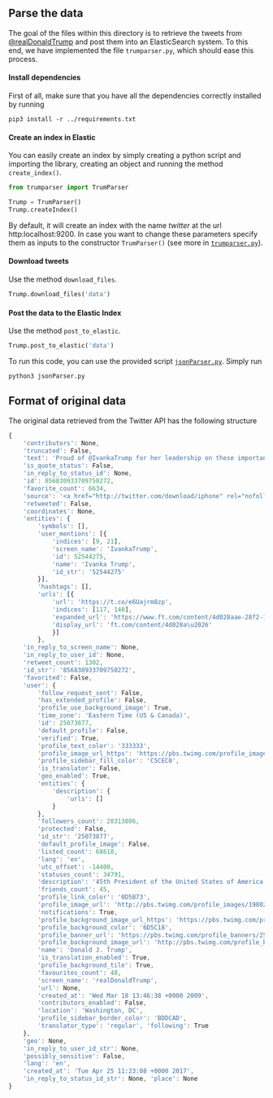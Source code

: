 ## Parse the data

The goal of the files within this directory is to retrieve the tweets from [@realDonaldTrump](https://twitter.com/realdonaldtrump) and post them into an ElasticSearch system. To this end, we have implemented the file `trumparser.py`, which should ease this process. 

#### Install dependencies

First of all, make sure that you have all the dependencies correctly installed by running
```
pip3 install -r ../requirements.txt
```

#### Create an index in Elastic

You can easily create an index by simply creating a python script and importing the library, creating an object and running the method `create_index()`. 

```python
from trumparser import TrumParser

Trump = TrumParser()
Trump.createIndex()
```

By default, it will create an index with the name *twitter* at the url http:localhost:9200. In case you want to change these parameters specify them as inputs to the constructor `TrumParser()` (see more in [`trumparser.py`](trumparser.py)).

#### Download tweets
Use the method `download_files`.

```python
Trump.download_files('data')
```

#### Post the data to the Elastic Index
Use the method `post_to_elastic`.

```python
Trump.post_to_elastic('data')
```

To run this code, you can use the provided script [`jsonParser.py`](jsonParser.py). Simply run

```
python3 jsonParser.py
```

## Format of original data

The original data retrieved from the Twitter API has the following structure

```javascript
{
	'contributors': None, 
	'truncated': False, 
	'text': 'Proud of @IvankaTrump for her leadership on these important issues. Looking forward to hearing her peak at the W20! https://t.co/e6Uajrm8zp', 
	'is_quote_status': False, 
	'in_reply_to_status_id': None, 
	'id': 856830933709750272, 
	'favorite_count': 6634, 
	'source': '<a href="http://twitter.com/download/iphone" rel="nofollow">Twitter for iPhone</a>', 
	'retweeted': False, 
	'coordinates': None, 
	'entities': {
		'symbols': [], 
		'user_mentions': [{
			'indices': [9, 21], 
			'screen_name': 'IvankaTrump',
			'id': 52544275,
			'name': 'Ivanka Trump', 
			'id_str': '52544275'
		}], 
		'hashtags': [], 
		'urls': [{
			'url': 'https://t.co/e6Uajrm8zp', 
			'indices': [117, 140], 
			'expanded_url': 'https://www.ft.com/content/4d028aae-28f2-11e7-bc4b-5528796fe35c?accessToken=zwAAAVulCgEgkc9NAoquKPIR59O8S1UoeW_jXA.MEYCIQDo7n1B6DRFfoNghad5hu27qKJp_kNnHuwgcZrwlShquQIhAOgwEKdMfkR6Q8aQW6IjBzEDTh04cx985L8ETZq8Oo8u&sharetype=gift', 
			'display_url': 'ft.com/content/4d028a\u2026'
			}]
		}, 
	'in_reply_to_screen_name': None, 
	'in_reply_to_user_id': None, 
	'retweet_count': 1302, 
	'id_str': '856830933709750272', 
	'favorited': False, 
	'user': {
		'follow_request_sent': False, 
		'has_extended_profile': False, 
		'profile_use_background_image': True, 
		'time_zone': 'Eastern Time (US & Canada)', 
		'id': 25073877, 
		'default_profile': False, 
		'verified': True, 
		'profile_text_color': '333333', 
		'profile_image_url_https': 'https://pbs.twimg.com/profile_images/1980294624/DJT_Headshot_V2_normal.jpg', 
		'profile_sidebar_fill_color': 'C5CEC0', 
		'is_translator': False, 
		'geo_enabled': True, 
		'entities': {
			'description': {
				'urls': []
			}
		}, 
		'followers_count': 28313806, 
		'protected': False, 
		'id_str': '25073877', 
		'default_profile_image': False, 
		'listed_count': 68618, 
		'lang': 'en', 
		'utc_offset': -14400, 
		'statuses_count': 34791, 
		'description': '45th President of the United States of America',
		'friends_count': 45, 
		'profile_link_color': '0D5B73', 
		'profile_image_url': 'http://pbs.twimg.com/profile_images/1980294624/DJT_Headshot_V2_normal.jpg', 
		'notifications': True, 
		'profile_background_image_url_https': 'https://pbs.twimg.com/profile_background_images/530021613/trump_scotland__43_of_70_cc.jpg', 
		'profile_background_color': '6D5C18', 
		'profile_banner_url': 'https://pbs.twimg.com/profile_banners/25073877/1489657715', 
		'profile_background_image_url': 'http://pbs.twimg.com/profile_background_images/530021613/trump_scotland__43_of_70_cc.jpg', 
		'name': 'Donald J. Trump', 
		'is_translation_enabled': True, 
		'profile_background_tile': True, 
		'favourites_count': 48, 
		'screen_name': 'realDonaldTrump', 
		'url': None, 
		'created_at': 'Wed Mar 18 13:46:38 +0000 2009', 
		'contributors_enabled': False, 
		'location': 'Washington, DC', 
		'profile_sidebar_border_color': 'BDDCAD', 
		'translator_type': 'regular', 'following': True
	}, 
	'geo': None, 
	'in_reply_to_user_id_str': None, 
	'possibly_sensitive': False, 
	'lang': 'en', 
	'created_at': 'Tue Apr 25 11:23:08 +0000 2017', 
	'in_reply_to_status_id_str': None, 'place': None
}
```